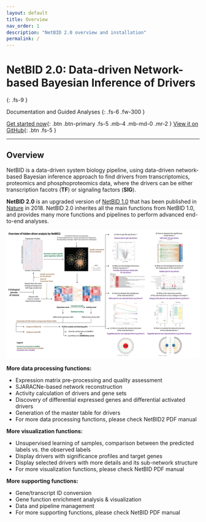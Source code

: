 ```yaml
---
layout: default
title: Overview
nav_order: 1
description: "NetBID 2.0 overview and installation"
permalink: /
---
```


      
# NetBID 2.0: Data-driven Network-based Bayesian Inference of Drivers
{: .fs-9 }

Documentation and Guided Analyses
{: .fs-6 .fw-300 }

[Get started now](#getting-started){: .btn .btn-primary .fs-5 .mb-4 .mb-md-0 .mr-2 } [View it on GitHub](https://github.com/jyyulab/NetBID){: .btn .fs-5 }

---

## Overview

NetBID is a data-driven system biology pipeline, using data-driven network-based Bayesian inference approach to find drivers from transcriptomics, proteomics and phosphoproteomics data, where the drivers can be either transcription facotrs (**TF**) or signaling factors (**SIG**).

**NetBID 2.0** is an upgraded version of [NetBID 1.0](https://github.com/jyyulab/NetBID/releases/tag/1.0.0) that has been published in [Nature]((https://www.nature.com/articles/s41586-018-0177-0)) in 2018. NetBID 2.0 inherites all the main functions from NetBID 1.0, and provides many more functions and pipelines to perform advanced end-to-end analyses.

![SupFigure1](SupFigure1.jpg)


**More data processing functions:** 

- Expression matrix pre-processing and quality assessment
- SJARACNe-based network reconstruction
- Activity calculation of drivers and gene sets
- Discovery of differential expressed genes and differential activated drivers
- Generation of the master table for drivers
- For more data processing functions, please check NetBID2 PDF manual

**More visualization functions:**

- Unsupervised learning of samples, comparison between the predicted labels vs. the observed labels
- Display drivers with significance profiles and target genes
- Display selected drivers with more details and its sub-network structure
- For more visualization functions, please check NetBID PDF manual

**More supporting functions:**

- Gene/transcript ID conversion
- Gene function enrichment analysis & visualization
- Data and pipeline management
- For more supporting functions, please check NetBID PDF manual




